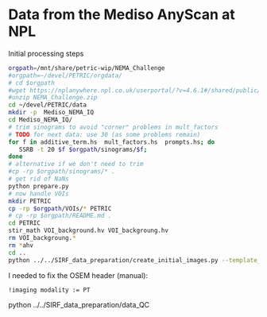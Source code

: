 # Data from the Mediso AnyScan at NPL
Initial processing steps
```sh
orgpath=/mnt/share/petric-wip/NEMA_Challenge
#orgpath=~/devel/PETRIC/orgdata/
# cd $orgpath
#wget https://nplanywhere.npl.co.uk/userportal/?v=4.6.1#/shared/public/nrKe5vWynvyMsp7m/e9e3d4b8-8f83-47be-bf2d-17a96a7a8aac
#unzip NEMA_Challenge.zip
cd ~/devel/PETRIC/data
mkdir -p  Mediso_NEMA_IQ
cd Mediso_NEMA_IQ/
# trim sinograms to avoid "corner" problems in mult_factors
# TODO for next data: use 30 (as some problems remain)
for f in additive_term.hs  mult_factors.hs  prompts.hs; do
   SSRB -t 20 $f $orgpath/sinograms/$f; 
done
# alternative if we don't need to trim
#cp -rp $orgpath/sinograms/* .
# get rid of NaNs
python prepare.py
# now handle VOIs
mkdir PETRIC
cp -rp $orgpath/VOIs/* PETRIC
# cp -rp $orgpath/README.md .
cd PETRIC
stir_math VOI_background.hv VOI_backgroung.hv
rm VOI_backgroung.*
rm *ahv
cd ..
python ../../SIRF_data_preparation/create_initial_images.py --template_image=PETRIC/VOI_whole_object.hv .
 ```
 I needed to fix the OSEM header (manual):
 ```
 !imaging modality := PT
 ```
python ../../SIRF_data_preparation/data_QC

